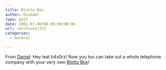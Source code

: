 ```yaml
---
title: Blotto Box
author: Unxmaal
type: post
date: 2001-07-06T00:00:00+00:00
url: /archives/375
categories:
  - General

---
```

From [Daniel][1]: Hey leat h4x0rz! Now you too can take out a whole telephone company with your very own <A HREF="http://linuxsavvy.com/staff/jgotts/underground/boxes/blotto.html">Blotto Box</A>!

 [1]: http://unxmaal.com/cgi-bin/clickcount.cgi?action=jump&URL=http://networkgeek.org